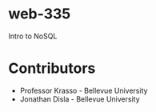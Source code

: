<!-- @format -->

# web-335

Intro to NoSQL

# Contributors

- Professor Krasso - Bellevue University
- Jonathan Disla - Bellevue University
